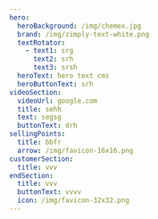 ```yaml
---
hero:
  heroBackground: /img/chemex.jpg
  brand: /img/zimply-text-white.png
  textRotator:
    - text1: srg
      text2: srh
      text3: srsh
  heroText: hero text cms
  heroButtonText: srh
videoSection:
  videoUrl: google.com
  title: sehh
  text: segsg
  buttonText: drh
sellingPoints:
  title: bbfr
  arrow: /img/favicon-16x16.png
customerSection:
  title: vvv
endSection:
  title: vvv
  buttonText: vvvv
  icon: /img/favicon-32x32.png
---
```

